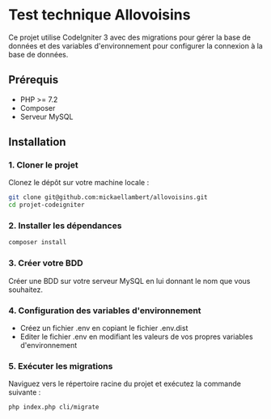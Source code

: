 # Test technique Allovoisins

Ce projet utilise CodeIgniter 3 avec des migrations pour gérer la base de données et des variables d'environnement pour configurer la connexion à la base de données.

## Prérequis

- PHP >= 7.2
- Composer
- Serveur MySQL

## Installation

### 1. Cloner le projet

Clonez le dépôt sur votre machine locale :

```sh
git clone git@github.com:mickaellambert/allovoisins.git
cd projet-codeigniter
```

### 2. Installer les dépendances

```sh
composer install
```

### 3. Créer votre BDD

Créer une BDD sur votre serveur MySQL en lui donnant le nom que vous souhaitez. 

### 4. Configuration des variables d'environnement

- Créez un fichier .env en copiant le fichier .env.dist
- Editer le fichier .env en modifiant les valeurs de vos propres variables d'environnement

### 5. Exécuter les migrations

Naviguez vers le répertoire racine du projet et exécutez la commande suivante : 

```sh
php index.php cli/migrate
```


